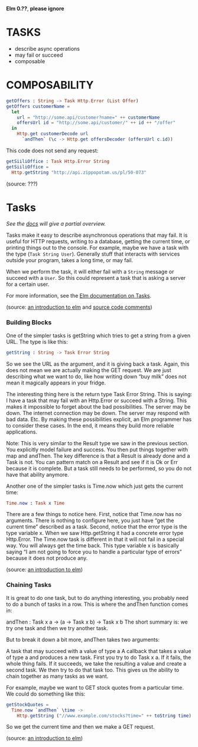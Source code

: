 **Elm 0.??**, **please ignore** 

# TASKS

- describe async operations
- may fail or succeed
- composable


# COMPOSABILITY

```elm
getOffers : String -> Task Http.Error (List Offer)
getOffers customerName =
  let
    url = "http://some.api/customer?name=" ++ customerName
    offersUrl id = "http://some.api/customer/" ++ id ++ "/offer"
  in
    Http.get customerDecode url
      `andThen` (\c -> Http.get offersDecoder (offersUrl c.id))
```

This code does not send any request:

```elm
getSiiliOffice : Task Http.Error String
getSiiliOffice =
  Http.getString "http://api.zippopotam.us/pl/50-073"
```

(source: ???)

# Tasks

_See the [docs](http://package.elm-lang.org/packages/elm-lang/core/4.0.0/Task) will give a partial overview._

Tasks make it easy to describe asynchronous operations that may fail. It is useful for HTTP requests, writing to a database, getting the current time, or printing things out to the console. For example, maybe we have a task with the type (`Task String User`). Generally stuff that interacts with services outside your program, takes a long time, or may fail. 

When we perform the task, it will either fail with a `String` message or succeed with a `User`. So this could represent a task that is asking a server for a certain user.

For more information, see the [Elm documentation on Tasks](http://guide.elm-lang.org/error_handling/task.html).

(source: [an introduction to elm](https://evancz.gitbooks.io/an-introduction-to-elm/content/error_handling/task.html) and [source code comments](https://github.com/elm-lang/core/blob/4.0.0/src/Task.elm))

### Building Blocks

One of the simpler tasks is getString which tries to get a string from a given URL. The type is like this:

```elm
getString : String -> Task Error String
```

So we see the URL as the argument, and it is giving back a task. Again, this does not mean we are actually making the GET request. We are just describing what we want to do, like how writing down “buy milk” does not mean it magically appears in your fridge.

The interesting thing here is the return type Task Error String. This is saying: I have a task that may fail with an Http.Error or succeed with a String. This makes it impossible to forget about the bad possibilities. The server may be down. The internet connection may be down. The server may respond with bad data. Etc. By making these possibilities explicit, an Elm programmer has to consider these cases. In the end, it means they build more reliable applications.

Note: This is very similar to the Result type we saw in the previous section. You explicitly model failure and success. You then put things together with map and andThen. The key difference is that a Result is already done and a Task is not. You can pattern match on a Result and see if it is Ok or Err because it is complete. But a task still needs to be performed, so you do not have that ability anymore.

Another one of the simpler tasks is Time.now which just gets the current time:

```elm
Time.now : Task x Time
```

There are a few things to notice here. First, notice that Time.now has no arguments. There is nothing to configure here, you just have “get the current time” described as a task. Second, notice that the error type is the type variable x. When we saw Http.getString it had a concrete error type Http.Error. The Time.now task is different in that it will not fail in a special way. You will always get the time back. This type variable x is basically saying “I am not going to force you to handle a particular type of errors” because it does not produce any.


(source: [an introduction to elm](https://evancz.gitbooks.io/an-introduction-to-elm/content/error_handling/task.html))

### Chaining Tasks

It is great to do one task, but to do anything interesting, you probably need to do a bunch of tasks in a row. This is where the andThen function comes in:

andThen : Task x a -> (a -> Task x b) -> Task x b
The short summary is: we try one task and then we try another task.

But to break it down a bit more, andThen takes two arguments:

A task that may succeed with a value of type a
A callback that takes a value of type a and produces a new task.
First you try to do Task x a. If it fails, the whole thing fails. If it succeeds, we take the resulting a value and create a second task. We then try to do that task too. This gives us the ability to chain together as many tasks as we want.

For example, maybe we want to GET stock quotes from a particular time. We could do something like this:

```elm
getStockQuotes =
  Time.now `andThen` \time ->
    Http.getString ("//www.example.com/stocks?time=" ++ toString time)
```

So we get the current time and then we make a GET request.

(source: [an introduction to elm](https://evancz.gitbooks.io/an-introduction-to-elm/content/error_handling/task.html))